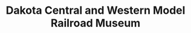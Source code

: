---
layout: repo
title: "Dakota Central and Western Model Railroad Museum"
id: 6128
permalink: repos/6128/
---